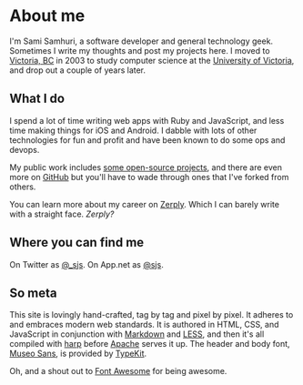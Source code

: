 
# About me

I'm Sami Samhuri, a software developer and general technology geek. Sometimes
I write my thoughts and post my projects here. I moved to [Victoria, BC][vic]
in 2003 to study computer science at the [University of Victoria][uvic], and
drop out a couple of years later.

[vic]: http://en.wikipedia.org/wiki/Victoria,_British_Columbia
[uvic]: http://uvic.ca


## What I do

I spend a lot of time writing web apps with Ruby and JavaScript, and less time
making things for iOS and Android. I dabble with lots of other technologies for
fun and profit and have been known to do some ops and devops.

My public work includes [some open-source projects][proj], and there are even
more on [GitHub][] but you'll have to wade through ones that I've forked from
others.

[proj]: /projects
[GitHub]: https://github.com/samsonjs

You can learn more about my career on [Zerply][]. Which I can barely write
with a straight face. *Zerply?*

[Zerply]: http://zerply.com/sjs/


## Where you can find me

On Twitter as [@_sjs][twtr]. On App.net as [@sjs][adn].

[twtr]: https://twitter.com/_sjs
[adn]: https://alpha.app.net/sjs


## So meta

This site is lovingly hand-crafted, tag by tag and pixel by pixel. It adheres to
and embraces modern web standards. It is authored in HTML, CSS, and JavaScript
in conjunction with [Markdown][Markdown] and [LESS][], and then it's all
compiled with [harp][] before [Apache][] serves it up. The header and body font,
[Museo Sans][Museo], is provided by [TypeKit][].

[Markdown]: http://daringfireball.net/projects/markdown/
[LESS]: http://lesscss.org
[harp]: http://harpjs.com
[Apache]: http://apache.org
[Museo]: http://www.exljbris.com/museosans.html
[TypeKit]: https://typekit.com/fonts

Oh, and a shout out to [Font Awesome][fa] for being awesome.
<i class="fa fa-thumbs-up" style="color: #ccc"></i>

[fa]: http://fontawesome.io
